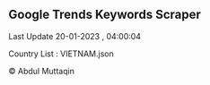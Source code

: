 

## Google Trends Keywords Scraper 
 
Last Update 20-01-2023 , 04:00:04

Country List :
VIETNAM.json



© Abdul Muttaqin 
